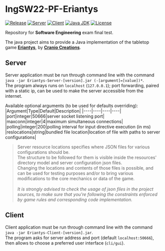 # **IngSW22-PF-Eriantys**

[![Release](https://img.shields.io/badge/release-v1.1.0-blue)](https://github.com/massimopavoni/IngSW22-PF-Eriantys/releases)
[![Server](https://img.shields.io/badge/server-v1.1.0-blue)](https://github.com/massimopavoni/IngSW22-PF-Eriantys/releases)
[![Client](https://img.shields.io/badge/client-v1.1.0-blue)](https://github.com/massimopavoni/IngSW22-PF-Eriantys/releases)
[![Java JDK](https://img.shields.io/badge/java%20jdk-21-brightgreen)](https://docs.oracle.com/en/java/javase/21/)
[![License](https://img.shields.io/badge/license-GPL--2.0-orange)](https://github.com/massimopavoni/IngSW22-PF-Eriantys/blob/master/LICENSE)

Repository for **Software Engineering** exam final test.

The java project aims to provide a Java implementation of the tabletop game **[Eriantys](https://www.craniocreations.it/prodotto/eriantys/)**, by **[Cranio Creations](https://www.craniocreations.it/)**.

## **Server**

Server application must be run through command line with the command `java -jar Eriantys-Server-[version].jar (-[argument]=[value])*`.<br>
The program always runs on `localhost` (`127.0.0.1`); port forwarding, paired with a static ip, can be used to make the server accessible from the internet.

Available optional arguments (to be used for defaults overriding):
|Argument|Type|Default|Description|
|----|----|----|----|
|port|integer|50666|server socket listening port|
|maxconn|integer|4|maximum simultaneous connections|
|polling|integer|200|polling interval for input directive execution (in ms)
|reslocations|string|bundled file location|location of file with paths to server configurations|

> Server resource locations specifies where JSON files for various configurations should be.<br>
The structure to be followed for them is visible inside the resources' directory model and server configuration json files.<br>
Changing the locations and contents of those files is possible, and can be used for testing purposes and/or to bring various modifications to the core mechanics or data of the game.<br><br>
*It is strongly advised to check the usage of json files in the project sources, to make sure that you're following the constraints enforced by game rules and corresponding code implementation.*

## **Client**

Client application must be run through command line with the command `java -jar Eriantys-Client-[version].jar`.<br>
The program asks for server address and port (default `localhost:50666`), then allows to choose a preferred user interface (`cli/gui`).